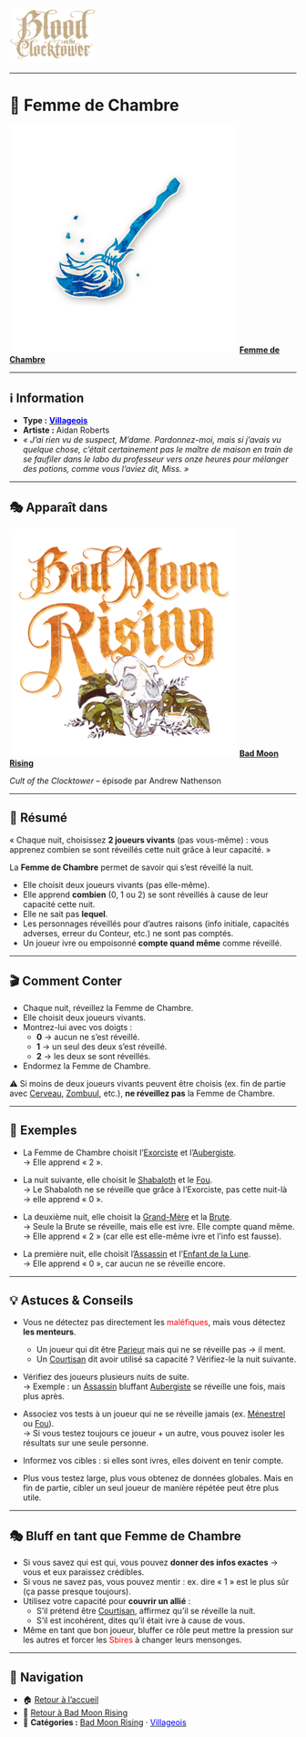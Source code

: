 <p align="left">
  <a href="/botc-fr-bambi/">
    <img src="../images/logo.png" alt="Accueil BotC FR" width="150">
  </a>
</p>

---

# 🧹 Femme de Chambre  

[<img src="../images/Icon_chambermaid.png" alt="Femme de Chambre" width="400">](femmedecha.md) [**Femme de Chambre**](../bmr_roles/femmedecha.md)

---

## ℹ️ Information  

- **Type :** [<span style="color:blue">**Villageois**</span>](../villageois.md)  
- **Artiste :** Aidan Roberts  
- *« J’ai rien vu de suspect, M’dame. Pardonnez-moi, mais si j’avais vu quelque chose, c’était certainement pas le maître de maison en train de se faufiler dans le labo du professeur vers onze heures pour mélanger des potions, comme vous l’aviez dit, Miss. »*  

---

## 🎭 Apparaît dans  

[<img src="../images/Logo_bad_moon_rising-1.png" alt="Bad Moon Rising" width="400">](../bmr.md) [**Bad Moon Rising**](../bmr.md)  

*Cult of the Clocktower* – épisode par Andrew Nathenson  

---

## 📖 Résumé  

« Chaque nuit, choisissez **2 joueurs vivants** (pas vous-même) : vous apprenez combien se sont réveillés cette nuit grâce à leur capacité. »  

La **Femme de Chambre** permet de savoir qui s’est réveillé la nuit.  

- Elle choisit deux joueurs vivants (pas elle-même).  
- Elle apprend **combien** (0, 1 ou 2) se sont réveillés à cause de leur capacité cette nuit.  
- Elle ne sait pas **lequel**.  
- Les personnages réveillés pour d’autres raisons (info initiale, capacités adverses, erreur du Conteur, etc.) ne sont pas comptés.  
- Un joueur ivre ou empoisonné **compte quand même** comme réveillé.  

---

## 🎬 Comment Conter  

- Chaque nuit, réveillez la Femme de Chambre.  
- Elle choisit deux joueurs vivants.  
- Montrez-lui avec vos doigts :  
  - **0** → aucun ne s’est réveillé.  
  - **1** → un seul des deux s’est réveillé.  
  - **2** → les deux se sont réveillés.  
- Endormez la Femme de Chambre.  

⚠️ Si moins de deux joueurs vivants peuvent être choisis (ex. fin de partie avec [Cerveau](cerveau.md), [Zombuul](zombuul.md), etc.), **ne réveillez pas** la Femme de Chambre.  

---

## 🧾 Exemples  

- La Femme de Chambre choisit l’[Exorciste](exorciste.md) et l’[Aubergiste](aubergiste.md).  
  → Elle apprend « 2 ».  

- La nuit suivante, elle choisit le [Shabaloth](shabaloth.md) et le [Fou](fou.md).  
  → Le Shabaloth ne se réveille que grâce à l’Exorciste, pas cette nuit-là → elle apprend « 0 ».  

- La deuxième nuit, elle choisit la [Grand-Mère](grandmere.md) et la [Brute](brute.md).  
  → Seule la Brute se réveille, mais elle est ivre. Elle compte quand même.  
  → Elle apprend « 2 » (car elle est elle-même ivre et l’info est fausse).  

- La première nuit, elle choisit l’[Assassin](assassin.md) et l’[Enfant de la Lune](enfantdelalune.md).  
  → Elle apprend « 0 », car aucun ne se réveille encore.  

---

## 💡 Astuces & Conseils  

- Vous ne détectez pas directement les <span style="color:red">maléfiques</span>, mais vous détectez **les menteurs**.  
  - Un joueur qui dit être [Parieur](parieur.md) mais qui ne se réveille pas → il ment.  
  - Un [Courtisan](courtisan.md) dit avoir utilisé sa capacité ? Vérifiez-le la nuit suivante.  

- Vérifiez des joueurs plusieurs nuits de suite.  
  → Exemple : un [Assassin](assassin.md) bluffant [Aubergiste](aubergiste.md) se réveille une fois, mais plus après.  

- Associez vos tests à un joueur qui ne se réveille jamais (ex. [Ménestrel](menestrel.md) ou [Fou](fou.md)).  
  → Si vous testez toujours ce joueur + un autre, vous pouvez isoler les résultats sur une seule personne.  

- Informez vos cibles : si elles sont ivres, elles doivent en tenir compte.  

- Plus vous testez large, plus vous obtenez de données globales. Mais en fin de partie, cibler un seul joueur de manière répétée peut être plus utile.  

---

## 🎭 Bluff en tant que Femme de Chambre  

- Si vous savez qui est qui, vous pouvez **donner des infos exactes** → vous et eux paraissez crédibles.  
- Si vous ne savez pas, vous pouvez mentir : ex. dire « 1 » est le plus sûr (ça passe presque toujours).  
- Utilisez votre capacité pour **couvrir un allié** :  
  - S’il prétend être [Courtisan](courtisan.md), affirmez qu’il se réveille la nuit.  
  - S’il est incohérent, dites qu’il était ivre à cause de vous.  
- Même en tant que bon joueur, bluffer ce rôle peut mettre la pression sur les autres et forcer les <span style="color:red">Sbires</span> à changer leurs mensonges.  

---

## 📂 Navigation  

- 🏠 [Retour à l’accueil](/botc-fr-bambi/)  
- 🌙 [Retour à Bad Moon Rising](../bmr.md)  
- 📂 **Catégories :** [Bad Moon Rising](../bmr.md) · [<span style="color:blue">Villageois</span>](../villageois.md)  
